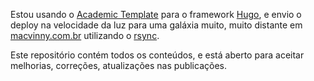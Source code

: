 Estou usando o [Academic Template](https://github.com/wowchemy/starter-hugo-academic) para o framework [Hugo](https://github.com/gohugoio/hugo), e envio o deploy na velocidade da luz para uma galáxia muito, muito distante em [macvinny.com.br](https://macvinny.com.br/) utilizando o [rsync](https://gohugo.io/hosting-and-deployment/deployment-with-rsync/).

Este repositório contém todos os conteúdos, e está aberto para aceitar melhorias, correções, atualizações nas publicações.
